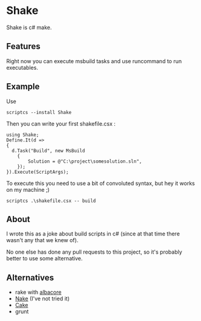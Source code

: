 # Shake

Shake is c# make.

## Features

Right now you can execute msbuild tasks and use runcommand to run executables.

## Example 
Use

    scriptcs --install Shake

Then you can write your first shakefile.csx :

    using Shake;
    Define.It(d =>
    {
      d.Task("Build", new MsBuild
        {
            Solution = @"C:\project\somesolution.sln",
        });
    }).Execute(ScriptArgs);
    
To execute this you need to use a bit of convoluted syntax, but hey it works on my machine ;)

    scriptcs .\shakefile.csx -- build

## About

I wrote this as a joke about build scripts in c# (since at that time there wasn't any that we knew of).

No one else has done any pull requests to this project, so it's probably better to use some alternative.
    
## Alternatives

- rake with [albacore](https://github.com/Albacore/albacore)
- [Nake](https://github.com/yevhen/Nake) (I've not tried it)
- [Cake](https://github.com/cake-build/cake)
- grunt
